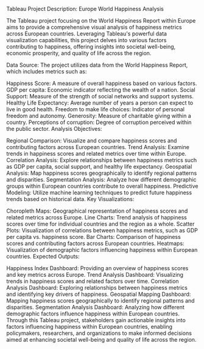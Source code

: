 Tableau Project Description: Europe World Happiness Analysis

The Tableau project focusing on the World Happiness Report within Europe aims to provide a comprehensive visual analysis of happiness metrics across European countries. Leveraging Tableau's powerful data visualization capabilities, this project delves into various factors contributing to happiness, offering insights into societal well-being, economic prosperity, and quality of life across the region.

Data Source:
The project utilizes data from the World Happiness Report, which includes metrics such as:

Happiness Score: A measure of overall happiness based on various factors.
GDP per capita: Economic indicator reflecting the wealth of a nation.
Social Support: Measure of the strength of social networks and support systems.
Healthy Life Expectancy: Average number of years a person can expect to live in good health.
Freedom to make life choices: Indicator of personal freedom and autonomy.
Generosity: Measure of charitable giving within a country.
Perceptions of corruption: Degree of corruption perceived within the public sector.
Analysis Objectives:

Regional Comparison: Visualize and compare happiness scores and contributing factors across European countries.
Trend Analysis: Examine trends in happiness scores and related metrics over time within Europe.
Correlation Analysis: Explore relationships between happiness metrics such as GDP per capita, social support, and healthy life expectancy.
Geospatial Analysis: Map happiness scores geographically to identify regional patterns and disparities.
Segmentation Analysis: Analyze how different demographic groups within European countries contribute to overall happiness.
Predictive Modeling: Utilize machine learning techniques to predict future happiness trends based on historical data.
Key Visualizations:

Choropleth Maps: Geographical representation of happiness scores and related metrics across Europe.
Line Charts: Trend analysis of happiness scores over time for individual countries and the region as a whole.
Scatter Plots: Visualization of correlations between happiness metrics, such as GDP per capita vs. happiness score.
Bar Charts: Comparison of happiness scores and contributing factors across European countries.
Heatmaps: Visualization of demographic factors influencing happiness within European countries.
Expected Outputs:

Happiness Index Dashboard: Providing an overview of happiness scores and key metrics across Europe.
Trend Analysis Dashboard: Visualizing trends in happiness scores and related factors over time.
Correlation Analysis Dashboard: Exploring relationships between happiness metrics and identifying key drivers of happiness.
Geospatial Mapping Dashboard: Mapping happiness scores geographically to identify regional patterns and disparities.
Segmentation Analysis Dashboard: Analyzing how different demographic factors influence happiness within European countries.
Through this Tableau project, stakeholders gain actionable insights into factors influencing happiness within European countries, enabling policymakers, researchers, and organizations to make informed decisions aimed at enhancing societal well-being and quality of life across the region.

